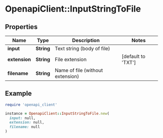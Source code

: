 # OpenapiClient::InputStringToFile

## Properties

| Name | Type | Description | Notes |
| ---- | ---- | ----------- | ----- |
| **input** | **String** | Text string (body of file) |  |
| **extension** | **String** | File extension | [default to &#39;TXT&#39;] |
| **filename** | **String** | Name of file (without extension) |  |

## Example

```ruby
require 'openapi_client'

instance = OpenapiClient::InputStringToFile.new(
  input: null,
  extension: null,
  filename: null
)
```

